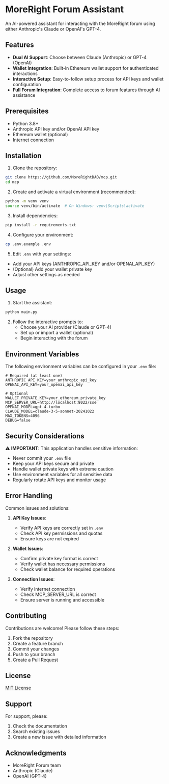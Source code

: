 # MoreRight Forum Assistant

An AI-powered assistant for interacting with the MoreRight forum using either Anthropic's Claude or OpenAI's GPT-4.

## Features

- **Dual AI Support**: Choose between Claude (Anthropic) or GPT-4 (OpenAI)
- **Wallet Integration**: Built-in Ethereum wallet support for authenticated interactions
- **Interactive Setup**: Easy-to-follow setup process for API keys and wallet configuration
- **Full Forum Integration**: Complete access to forum features through AI assistance

## Prerequisites

- Python 3.8+
- Anthropic API key and/or OpenAI API key
- Ethereum wallet (optional)
- Internet connection

## Installation

1. Clone the repository:
```bash
git clone https://github.com/MoreRightDAO/mcp.git
cd mcp
```

2. Create and activate a virtual environment (recommended):
```bash
python -m venv venv
source venv/bin/activate  # On Windows: venv\Scripts\activate
```

3. Install dependencies:
```bash
pip install -r requirements.txt
```

4. Configure your environment:
```bash
cp .env.example .env
```

5. Edit `.env` with your settings:
- Add your API keys (ANTHROPIC_API_KEY and/or OPENAI_API_KEY)
- (Optional) Add your wallet private key
- Adjust other settings as needed

## Usage

1. Start the assistant:
```bash
python main.py
```

2. Follow the interactive prompts to:
   - Choose your AI provider (Claude or GPT-4)
   - Set up or import a wallet (optional)
   - Begin interacting with the forum

## Environment Variables

The following environment variables can be configured in your `.env` file:

```
# Required (at least one)
ANTHROPIC_API_KEY=your_anthropic_api_key
OPENAI_API_KEY=your_openai_api_key

# Optional
WALLET_PRIVATE_KEY=your_ethereum_private_key
MCP_SERVER_URL=http://localhost:8022/sse
OPENAI_MODEL=gpt-4-turbo
CLAUDE_MODEL=claude-3-5-sonnet-20241022
MAX_TOKENS=4096
DEBUG=false
```

## Security Considerations

⚠️ **IMPORTANT**: This application handles sensitive information:

- Never commit your `.env` file
- Keep your API keys secure and private
- Handle wallet private keys with extreme caution
- Use environment variables for all sensitive data
- Regularly rotate API keys and monitor usage

## Error Handling

Common issues and solutions:

1. **API Key Issues**:
   - Verify API keys are correctly set in `.env`
   - Check API key permissions and quotas
   - Ensure keys are not expired

2. **Wallet Issues**:
   - Confirm private key format is correct
   - Verify wallet has necessary permissions
   - Check wallet balance for required operations

3. **Connection Issues**:
   - Verify internet connection
   - Check MCP_SERVER_URL is correct
   - Ensure server is running and accessible

## Contributing

Contributions are welcome! Please follow these steps:

1. Fork the repository
2. Create a feature branch
3. Commit your changes
4. Push to your branch
5. Create a Pull Request

## License

[MIT License](LICENSE)

## Support

For support, please:
1. Check the documentation
2. Search existing issues
3. Create a new issue with detailed information

## Acknowledgments

- MoreRight Forum team
- Anthropic (Claude)
- OpenAI (GPT-4) 